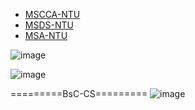 - [MSCCA-NTU](https://www.ntu.edu.sg/education/graduate-programme/master-of-science-in-computer-control-automation)
- [MSDS-NTU](https://www.ntu.edu.sg/education/graduate-programme/master-of-science-in-data-science-(msds)#curriculum)
- [MSA-NTU](https://www.ntu.edu.sg/spms/about-us/mathematics/grad/msc-in-analytics)

![image](https://github.com/khoaht312/UIT-PREMASTER/assets/69152064/c2e243c6-e50c-4298-92fc-3ed6f8dbaaaa)

![image](https://github.com/khoaht312/UIT-PREMASTER/assets/69152064/44e5198f-36f7-473c-93ad-e0410781acff)


=========BsC-CS=========
![image](https://github.com/khoaht312/UIT-PREMASTER/assets/69152064/0d1b7441-4689-4c19-b823-af63d128aa93)
